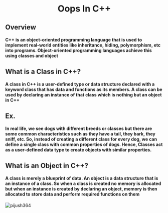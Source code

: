 <h1 align="center">Oops In C++</h1>

## Overview

#### C++ is an object-oriented programming language that is used to implement real-world entities like inheritance, hiding, polymorphism, etc into programs. Object-oriented programming languages achieve this using classes and object

## What is a Class in C++?

#### A class in C++ is a user-defined type or data structure declared with a keyword class that has data and functions as its members. A class can be used by declaring an instance of that class which is nothing but an object in C++

## Ex.
#### In real life, we see dogs with different breeds or classes but there are some common characteristics such as they have a tail, they bark, they sniff, etc. So, instead of creating a different class for every dog, we can define a single class with common properties of dogs. Hence, Classes act as a user-defined data type to create objects with similar properties.

## What is an Object in C++?

#### A class is merely a blueprint of data. An object is a data structure that is an instance of a class. So when a class is created no memory is allocated but when an instance is created by declaring an object, memory is then allocated to store data and perform required functions on them



<p align="left"> <img src="https://scaler.com/topics/images/object-in-cpp.webp" alt="pijush364" /> </p>
